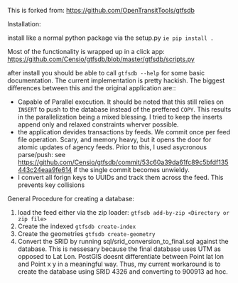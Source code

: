 This is forked from: https://github.com/OpenTransitTools/gtfsdb

Installation:

install like a normal python package via the setup.py `ie pip install . `

Most of the functionality is wrapped up in a click app: https://github.com/Censio/gtfsdb/blob/master/gtfsdb/scripts.py

after install you should be able to call `gtfsdb --help` for some basic documentation. The current implementation is pretty hackish. The biggest differences between this and the original application are::
* Capable of Parallel execution. It should be noted that this still relies on `INSERT` to push to the database instead of the preffered `COPY`. This results in the parallelization being a mixed blessing. I tried to keep the inserts append only and relaxed constraints wherver possible.
* the application devides transactions by feeds. We commit once per feed file operation. Scary, and memory heavy, but it opens the door for atomic updates of agency feeds. Prior to this, I used asycronous parse/push: see https://github.com/Censio/gtfsdb/commit/53c60a39da61fc89c5bfdf135443c24eaa9fe614 if the single commit becomes unwieldy.
* I convert all forign keys to UUIDs and track them across the feed. This prevents key collisions

General Procedure for creating a database:

1. load the feed either via the zip loader: `gtfsdb add-by-zip <Directory or zip file>`
2. Create the indexed `gtfsdb create-index`
3. Create the geometries `gtfsdb create-geometry`
4. Convert the SRID by running sql/srid_conversion_to_final.sql against the database. This is nessesary because the final database uses UTM as opposed to Lat Lon. PostGIS doesnt differentiate between Point lat lon and Point x y in a meaningful way. Thus, my current workaround is to create the database using SRID 4326 and converting to 900913 ad hoc.
